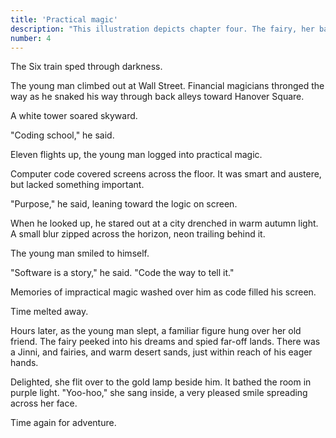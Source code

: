 ```yaml
---
title: 'Practical magic'
description: "This illustration depicts chapter four. The fairy, her back angled to the audience, leans forward into the center of the image, looking up into the dream above her. Chin on hand, she smiles at the adventure unfolding there. A yellow glow lights up the corner of her right eye. Fairy dust sparkles around her, mixing with the moonlight that lights the sky above her. The Jinni from chapter three, now grinning broadly flies up-and-back through the air, arms outstretched, ringed by small glowing fairies. They shine in many colors as they dance mid-air, lighting the scene with tones of emerald green, sky blue, light pink, and pale yellow. Stars hang around them, mixing with multi-colored orbs of light. A mysterious Moroccan castle stands off to the top left of the image. It sits amidst sand dunes that are darkened by mysterious purple light. The moon hangs in haze at the image's other corner. This dream is rising from the young man as he lies sleeps at that image's bottom right corner. He's facing the audience, away from the fantasy, smiling, one hand tucked beneath his face, and the other stretched out before him. His little gold lamp sits on the bedside table to his right, bursting with its impossible magical light."
number: 4
---
```


The Six train sped through darkness.

The young man climbed out at Wall Street. Financial magicians thronged the way as he snaked his way through back alleys toward Hanover Square. 

A white tower soared skyward. 

"Coding school," he said. 

Eleven flights up, the young man logged into practical magic. 

Computer code covered screens across the floor. It was smart and austere, but lacked something important. 

"Purpose," he said, leaning toward the logic on screen.

When he looked up, he stared out at a city drenched in warm autumn light. A small blur zipped across the horizon, neon trailing behind it. 

The young man smiled to himself. 

"Software is a story," he said. "Code the way to tell it."

Memories of impractical magic washed over him as code filled his screen. 

Time melted away. 

Hours later, as the young man slept, a familiar figure hung over her old friend. The fairy peeked into his dreams and spied far-off lands. There was a Jinni, and fairies, and warm desert sands, just within reach of his eager hands.

Delighted, she flit over to the gold lamp beside him. It bathed the room in purple light. "Yoo-hoo," she sang inside, a very pleased smile spreading across her face.

Time again for adventure.
